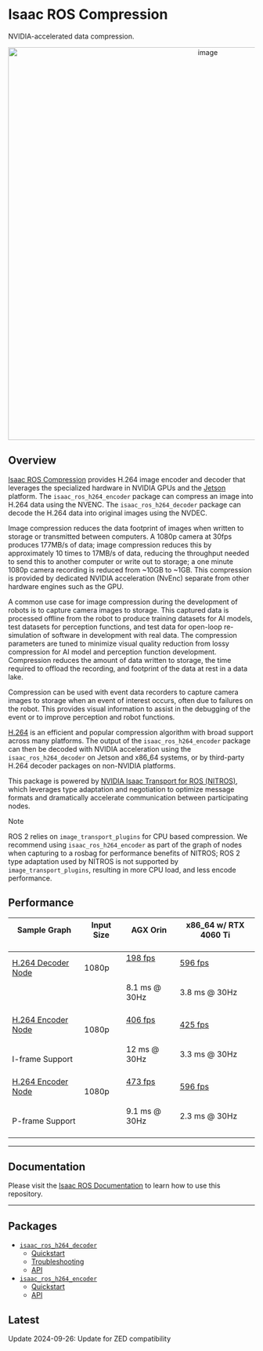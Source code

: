 # Isaac ROS Compression

NVIDIA-accelerated data compression.

<div align="center"><a class="reference internal image-reference" href="https://media.githubusercontent.com/media/NVIDIA-ISAAC-ROS/.github/main/resources/isaac_ros_docs/repositories_and_packages/isaac_ros_compression/isaac_ros_compression_nodegraph.png/"><img alt="image" src="https://media.githubusercontent.com/media/NVIDIA-ISAAC-ROS/.github/main/resources/isaac_ros_docs/repositories_and_packages/isaac_ros_compression/isaac_ros_compression_nodegraph.png/" width="800px"/></a></div>

## Overview

[Isaac ROS Compression](https://github.com/NVIDIA-ISAAC-ROS/isaac_ros_compression) provides H.264 image encoder
and decoder that leverages the specialized hardware in NVIDIA GPUs and the
[Jetson](https://developer.nvidia.com/embedded-computing) platform.
The `isaac_ros_h264_encoder` package can compress an image into H.264
data using the NVENC. The
`isaac_ros_h264_decoder` package can decode the H.264 data into
original images using the NVDEC.

Image compression reduces the data footprint of images when written to
storage or transmitted between computers. A 1080p camera at 30fps
produces 177MB/s of data; image compression reduces this by
approximately 10 times to 17MB/s of data, reducing the throughput needed
to send this to another computer or write out to storage; a one minute
1080p camera recording is reduced from ~10GB to ~1GB. This compression
is provided by dedicated NVIDIA acceleration (NvEnc) separate from
other hardware engines such as the GPU.

A common use case for image compression during the development of robots
is to capture camera images to storage. This captured data is processed
offline from the robot to produce training datasets for AI models, test
datasets for perception functions, and test data for open-loop
re-simulation of software in development with real data. The compression
parameters are tuned to minimize visual quality reduction from lossy
compression for AI model and perception function development.
Compression reduces the amount of data written to storage, the time
required to offload the recording, and footprint of the data at rest in
a data lake.

Compression can be used with event data recorders to capture camera
images to storage when an event of interest occurs, often due to
failures on the robot. This provides visual information to assist in the
debugging of the event or to improve perception and robot functions.

[H.264](https://en.wikipedia.org/wiki/Advanced_Video_Coding) is an
efficient and popular compression algorithm with broad support across
many platforms. The output of the `isaac_ros_h264_encoder` package can then
be decoded with NVIDIA acceleration using the
`isaac_ros_h264_decoder` on Jetson and x86_64 systems, or by
third-party H.264 decoder packages on non-NVIDIA platforms.

This package is powered by [NVIDIA Isaac Transport for ROS (NITROS)](https://developer.nvidia.com/blog/improve-perception-performance-for-ros-2-applications-with-nvidia-isaac-transport-for-ros/),
which leverages type adaptation and negotiation to optimize message
formats and dramatically accelerate communication between participating nodes.

> [!Note]
> ROS 2 relies on `image_transport_plugins` for CPU based compression.
> We recommend using `isaac_ros_h264_encoder` as part of the graph of
> nodes when capturing to a rosbag for performance benefits of NITROS;
> ROS 2 type adaptation used by NITROS is not supported by `image_transport_plugins`,
> resulting in more CPU load, and less encode performance.

## Performance

| Sample Graph<br/><br/>                                                                                                                                                                                                    | Input Size<br/><br/>      | AGX Orin<br/><br/>                                                                                                                                                          | x86_64 w/ RTX 4060 Ti<br/><br/>                                                                                                                                               |
|---------------------------------------------------------------------------------------------------------------------------------------------------------------------------------------------------------------------------|---------------------------|-----------------------------------------------------------------------------------------------------------------------------------------------------------------------------|-------------------------------------------------------------------------------------------------------------------------------------------------------------------------------|
| [H.264 Decoder Node](https://github.com/NVIDIA-ISAAC-ROS/isaac_ros_benchmark/blob/main/benchmarks/isaac_ros_h264_decoder_benchmark/scripts/isaac_ros_h264_decoder_node.py)<br/><br/><br/><br/>                            | 1080p<br/><br/><br/><br/> | [198 fps](https://github.com/NVIDIA-ISAAC-ROS/isaac_ros_benchmark/blob/main/results/isaac_ros_h264_decoder_node-agx_orin.json)<br/><br/><br/>8.1 ms @ 30Hz<br/><br/>        | [596 fps](https://github.com/NVIDIA-ISAAC-ROS/isaac_ros_benchmark/blob/main/results/isaac_ros_h264_decoder_node-nuc_4060ti.json)<br/><br/><br/>3.8 ms @ 30Hz<br/><br/>        |
| [H.264 Encoder Node](https://github.com/NVIDIA-ISAAC-ROS/isaac_ros_benchmark/blob/main/benchmarks/isaac_ros_h264_encoder_benchmark/scripts/isaac_ros_h264_encoder_iframe_node.py)<br/><br/><br/>I-frame Support<br/><br/> | 1080p<br/><br/><br/><br/> | [406 fps](https://github.com/NVIDIA-ISAAC-ROS/isaac_ros_benchmark/blob/main/results/isaac_ros_h264_encoder_iframe_node-agx_orin.json)<br/><br/><br/>12 ms @ 30Hz<br/><br/>  | [425 fps](https://github.com/NVIDIA-ISAAC-ROS/isaac_ros_benchmark/blob/main/results/isaac_ros_h264_encoder_iframe_node-nuc_4060ti.json)<br/><br/><br/>3.3 ms @ 30Hz<br/><br/> |
| [H.264 Encoder Node](https://github.com/NVIDIA-ISAAC-ROS/isaac_ros_benchmark/blob/main/benchmarks/isaac_ros_h264_encoder_benchmark/scripts/isaac_ros_h264_encoder_pframe_node.py)<br/><br/><br/>P-frame Support<br/><br/> | 1080p<br/><br/><br/><br/> | [473 fps](https://github.com/NVIDIA-ISAAC-ROS/isaac_ros_benchmark/blob/main/results/isaac_ros_h264_encoder_pframe_node-agx_orin.json)<br/><br/><br/>9.1 ms @ 30Hz<br/><br/> | [596 fps](https://github.com/NVIDIA-ISAAC-ROS/isaac_ros_benchmark/blob/main/results/isaac_ros_h264_encoder_pframe_node-nuc_4060ti.json)<br/><br/><br/>2.3 ms @ 30Hz<br/><br/> |

---

## Documentation

Please visit the [Isaac ROS Documentation](https://nvidia-isaac-ros.github.io/repositories_and_packages/isaac_ros_compression/index.html) to learn how to use this repository.

---

## Packages

* [`isaac_ros_h264_decoder`](https://nvidia-isaac-ros.github.io/repositories_and_packages/isaac_ros_compression/isaac_ros_h264_decoder/index.html)
  * [Quickstart](https://nvidia-isaac-ros.github.io/repositories_and_packages/isaac_ros_compression/isaac_ros_h264_decoder/index.html#quickstart)
  * [Troubleshooting](https://nvidia-isaac-ros.github.io/repositories_and_packages/isaac_ros_compression/isaac_ros_h264_decoder/index.html#troubleshooting)
  * [API](https://nvidia-isaac-ros.github.io/repositories_and_packages/isaac_ros_compression/isaac_ros_h264_decoder/index.html#api)
* [`isaac_ros_h264_encoder`](https://nvidia-isaac-ros.github.io/repositories_and_packages/isaac_ros_compression/isaac_ros_h264_encoder/index.html)
  * [Quickstart](https://nvidia-isaac-ros.github.io/repositories_and_packages/isaac_ros_compression/isaac_ros_h264_encoder/index.html#quickstart)
  * [API](https://nvidia-isaac-ros.github.io/repositories_and_packages/isaac_ros_compression/isaac_ros_h264_encoder/index.html#api)

## Latest

Update 2024-09-26: Update for ZED compatibility
